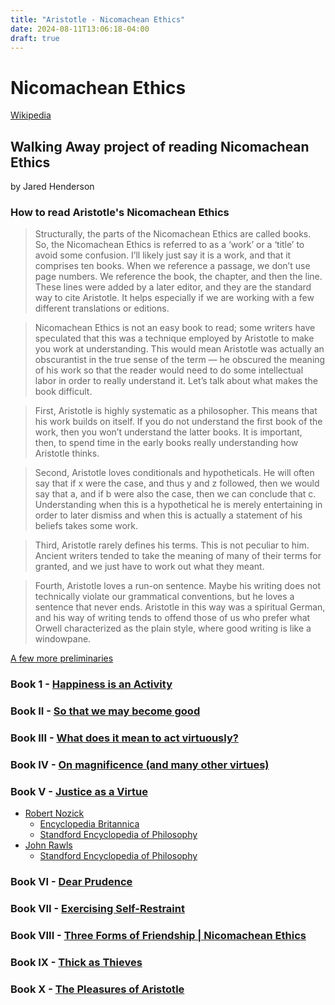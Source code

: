 ```yaml
---
title: "Aristotle - Nicomachean Ethics"
date: 2024-08-11T13:06:18-04:00
draft: true
---
```


# Nicomachean Ethics

[Wikipedia](https://en.wikipedia.org/wiki/Nicomachean_Ethics)

## Walking Away project of reading  Nicomachean Ethics 
by Jared Henderson

### How to read Aristotle's Nicomachean Ethics
> Structurally, the parts of the Nicomachean Ethics are called books. So, the Nicomachean Ethics is referred to as a ‘work’ or a ‘title’ to avoid some confusion. I’ll likely just say it is a work, and that it comprises ten books. When we reference a passage, we don’t use page numbers. We reference the book, the chapter, and then the line. These lines were added by a later editor, and they are the standard way to cite Aristotle. It helps especially if we are working with a few different translations or editions.

> Nicomachean Ethics is not an easy book to read; some writers have speculated that this was a technique employed by Aristotle to make you work at understanding. This would mean Aristotle was actually an obscurantist in the true sense of the term — he obscured the meaning of his work so that the reader would need to do some intellectual labor in order to really understand it. Let’s talk about what makes the book difficult.

> First, Aristotle is highly systematic as a philosopher. This means that his work builds on itself. If you do not understand the first book of the work, then you won’t understand the latter books. It is important, then, to spend time in the early books really understanding how Aristotle thinks.

> Second, Aristotle loves conditionals and hypotheticals. He will often say that if x were the case, and thus y and z followed, then we would say that a, and if b were also the case, then we can conclude that c. Understanding when this is a hypothetical he is merely entertaining in order to later dismiss and when this is actually a statement of his beliefs takes some work.

> Third, Aristotle rarely defines his terms. This is not peculiar to him. Ancient writers tended to take the meaning of many of their terms for granted, and we just have to work out what they meant.

> Fourth, Aristotle loves a run-on sentence. Maybe his writing does not technically violate our grammatical conventions, but he loves a sentence that never ends. Aristotle in this way was a spiritual German, and his way of writing tends to offend those of us who prefer what Orwell characterized as the plain style, where good writing is like a windowpane.	

[A few more preliminaries](https://jaredhenderson.substack.com/p/reading-aristotles-nicomachean-ethics)

### Book 1 - [Happiness is an Activity](https://jaredhenderson.substack.com/p/happiness-is-an-acivity-nicomachean)

### Book II - [So that we may become good](https://jaredhenderson.substack.com/p/so-that-we-may-become-good-nicomachean)

### Book III - [What does it mean to act virtuously?](https://jaredhenderson.substack.com/p/what-does-it-mean-to-act-virtuously)

### Book IV - [On magnificence (and many other virtues)](https://jaredhenderson.substack.com/p/on-magnificence-and-many-other-virtues)

### Book V - [Justice as a Virtue](https://jaredhenderson.substack.com/p/justice-as-a-virtue-nicomachean-ethics) 

- [Robert Nozick](https://en.wikipedia.org/wiki/Robert_Nozick)
     - [Encyclopedia Britannica](https://www.britannica.com/biography/Robert-Nozick)
     - [Standford Encyclopedia of Philosophy](https://plato.stanford.edu/entries/nozick-political/)
- [John Rawls](https://en.wikipedia.org/wiki/John_Rawls)
     - [Standford Encyclopedia of Philosophy](https://plato.stanford.edu/entries/rawls/)

### Book VI - [Dear Prudence](https://jaredhenderson.substack.com/p/dear-prudence-nicomachean-ethics)

###  Book VII - [Exercising Self-Restraint](https://jaredhenderson.substack.com/p/exercising-self-restraint-nicomachean)

### Book VIII - [Three Forms of Friendship | Nicomachean Ethics](https://jaredhenderson.substack.com/p/three-forms-of-friendship-nicomachean)

### Book IX - [Thick as Thieves](https://jaredhenderson.substack.com/p/thick-as-thieves-aristotles-nicomachean)

### Book X - [The Pleasures of Aristotle](https://jaredhenderson.substack.com/p/the-pleasures-of-aristotle-nicomachean)
